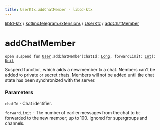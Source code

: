 ```yaml
---
title: UserKtx.addChatMember - libtd-ktx
---
```


[libtd-ktx](../../index.html) / [kotlinx.telegram.extensions](../index.html) / [UserKtx](index.html) / [addChatMember](./add-chat-member.html)

# addChatMember

`open suspend fun `[`User`](https://tdlibx.github.io/td/docs/org/drinkless/td/libcore/telegram/TdApi.User.html)`.addChatMember(chatId: `[`Long`](https://kotlinlang.org/api/latest/jvm/stdlib/kotlin/-long/index.html)`, forwardLimit: `[`Int`](https://kotlinlang.org/api/latest/jvm/stdlib/kotlin/-int/index.html)`): `[`Unit`](https://kotlinlang.org/api/latest/jvm/stdlib/kotlin/-unit/index.html)

Suspend function, which adds a new member to a chat. Members can't be added to private or
secret chats. Members will not be added until the chat state has been synchronized with the
server.

### Parameters

`chatId` - Chat identifier.

`forwardLimit` - The number of earlier messages from the chat to be forwarded to the new
member; up to 100. Ignored for supergroups and channels.